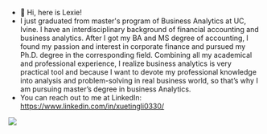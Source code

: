 - 🤘 Hi, here is Lexie!
- I just graduated from master's program of Business Analytics at UC, Ivine. I have an interdisciplinary background of financial accounting and business analytics. After I got my BA and MS degree of accounting, I found my passion and interest in corporate finance and pursued my Ph.D. degree in the corresponding field. Combining all my academical and professional experience, I realize business analytics is very practical tool and because I want to devote my professional knowledge into analysis and problem-solving in real business world, so that’s why I am pursuing master’s degree in business Analytics.
- You can reach out to me at LinkedIn: https://www.linkedin.com/in/xuetingli0330/

<!---
snowlxt/snowlxt is a ✨ special ✨ repository because its `README.md` (this file) appears on your GitHub profile.
You can click the Preview link to take a look at your changes.
--->

![](https://github-readme-stats.vercel.app/api?username=mayandev)
